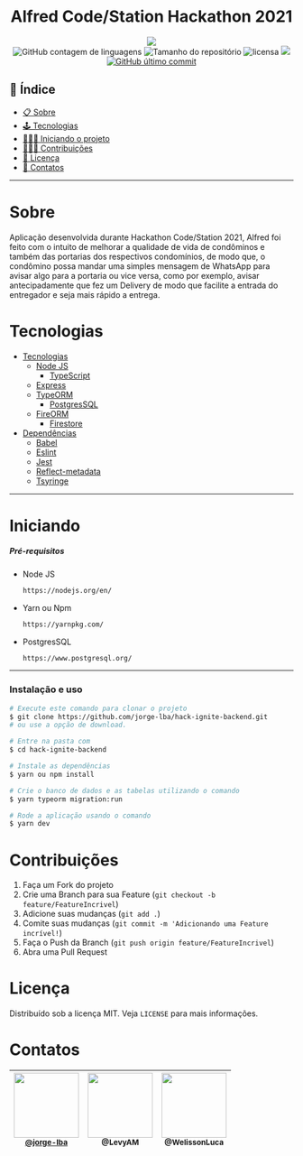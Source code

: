 <h1 align="center">Alfred Code/Station Hackathon 2021</h1>

<div align="center">
<img src="https://i.postimg.cc/J0sJzLgm/Logo-1.png" align="center">
</div>
<div align="center">
 <img alt="GitHub contagem de linguagens" src="https://img.shields.io/github/languages/count/jorge-lba/hack-ignite-backend?color=%2304D361&style=plastic">

  <img alt="Tamanho do repositório" src="https://img.shields.io/github/languages/code-size/jorge-lba/hack-ignite-backend?style=plastic">

  <img alt="licensa" src="https://img.shields.io/github/license/jorge-lba/hack-ignite-backend?style=plastic">

  <img src="https://img.shields.io/github/forks/jorge-lba/hack-ignite-backend?style=plastic">

<a href="https://github.com/jorge-lba/hack-ignite-backend/tree/main/commits/main">
    <img alt="GitHub último commit" src="https://img.shields.io/github/last-commit/jorge-lba/hack-ignite-backend?style=plastic">
  </a>

</div>

## 📕 Índice

- [📋 Sobre](#Sobre)
- [🕹 Tecnologias](#Tecnologias)
- [🧑🏽‍💻 Iniciando o projeto](#Iniciando)
- [👨🏽‍🔧 Contribuições](#Contribuições)
- [📝 Licença](#Licença)
- [🦸 Contatos](#Contatos)

<hr>

<!-- About -->

# Sobre

<p align="left">Aplicação desenvolvida durante Hackathon Code/Station 2021, Alfred foi feito com o intuito de melhorar a qualidade de vida de condôminos e também das portarias dos respectivos condomínios, de modo que, o condômino possa mandar uma simples mensagem de WhatsApp para avisar algo para a portaria ou vice versa, como por exemplo, avisar antecipadamente que fez um Delivery de modo que facilite a entrada do entregador e seja mais rápido a entrega. </p>

<!-- TECHNOLOGIES -->

# Tecnologias

- [Tecnologias]()
  - [Node JS](https://nodejs.org/en/)
    - [TypeScript](https://www.typescriptlang.org/)
  - [Express](https://expressjs.com/pt-br/)
  - [TypeORM](https://typeorm.io/#/)
    - [PostgresSQL](https://www.postgresql.org/)
  - [FireORM](https://www.mysql.com/)
    - [Firestore](https://firebase.google.com/docs/firestore)
- [Dependências]()
  - [Babel](https://babeljs.io/)
  - [Eslint](https://eslint.org/)
  - [Jest](https://jestjs.io/pt-BR/)
  - [Reflect-metadata](https://www.npmjs.com/package/reflect-metadata)
  - [Tsyringe](https://www.npmjs.com/package/tsyringe)

<hr>

<!-- TECHNOLOGIES -->

# Iniciando

##### Pré-requisitos

- Node JS

  ```sh
  https://nodejs.org/en/
  ```

- Yarn ou Npm

  ```sh
  https://yarnpkg.com/
  ```

- PostgresSQL

  ```sh
  https://www.postgresql.org/
  ```

<hr>

### Instalação e uso

```bash
# Execute este comando para clonar o projeto
$ git clone https://github.com/jorge-lba/hack-ignite-backend.git
# ou use a opção de download.

# Entre na pasta com
$ cd hack-ignite-backend

# Instale as dependências
$ yarn ou npm install

# Crie o banco de dados e as tabelas utilizando o comando
$ yarn typeorm migration:run

# Rode a aplicação usando o comando
$ yarn dev
```

<!-- CONTRIBUTING -->

# Contribuições

1. Faça um Fork do projeto
2. Crie uma Branch para sua Feature (`git checkout -b feature/FeatureIncrivel`)
3. Adicione suas mudanças (`git add .`)
4. Comite suas mudanças (`git commit -m 'Adicionando uma Feature incrível!`)
5. Faça o Push da Branch (`git push origin feature/FeatureIncrivel`)
6. Abra uma Pull Request

<!-- LICENSE -->

# Licença

Distribuído sob a licença MIT. Veja `LICENSE` para mais informações.

<!-- CONTACT -->

# Contatos

| [<img src="https://avatars.githubusercontent.com/u/56704254?v=4" width="115"><br><small>@jorge-lba</small>](https://github.com/jorge-lba) | [<img src="https://avatars.githubusercontent.com/u/7527839?v=4" width="115"><br><sub>@LevyAM</sub>](https://github.com/LevyAM) | [<img src="https://avatars.githubusercontent.com/u/62263143?v=4" width="115"><br><sub>@WelissonLuca</sub>](https://github.com/WelissonLuca) |
| -------------------------------------------------------------------------------------------------------------------------------------- | ------------------------------------------------------------------------------------------------------------------------------------ | ------------------------------------------------------------------------------------------------------------------------------------------- |
